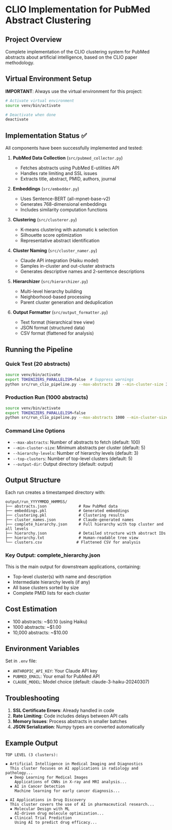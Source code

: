 # CLIO Implementation for PubMed Abstract Clustering

## Project Overview
Complete implementation of the CLIO clustering system for PubMed abstracts about artificial intelligence, based on the CLIO paper methodology.

## Virtual Environment Setup
**IMPORTANT**: Always use the virtual environment for this project:
```bash
# Activate virtual environment
source venv/bin/activate

# Deactivate when done
deactivate
```

## Implementation Status ✅
All components have been successfully implemented and tested:

1. **PubMed Data Collection** (`src/pubmed_collector.py`)
   - Fetches abstracts using PubMed E-utilities API
   - Handles rate limiting and SSL issues
   - Extracts title, abstract, PMID, authors, journal

2. **Embeddings** (`src/embedder.py`)
   - Uses Sentence-BERT (all-mpnet-base-v2) 
   - Generates 768-dimensional embeddings
   - Includes similarity computation functions

3. **Clustering** (`src/clusterer.py`)
   - K-means clustering with automatic k selection
   - Silhouette score optimization
   - Representative abstract identification

4. **Cluster Naming** (`src/cluster_namer.py`)
   - Claude API integration (Haiku model)
   - Samples in-cluster and out-cluster abstracts
   - Generates descriptive names and 2-sentence descriptions

5. **Hierarchizer** (`src/hierarchizer.py`)
   - Multi-level hierarchy building
   - Neighborhood-based processing
   - Parent cluster generation and deduplication

6. **Output Formatter** (`src/output_formatter.py`)
   - Text format (hierarchical tree view)
   - JSON format (structured data)
   - CSV format (flattened for analysis)

## Running the Pipeline

### Quick Test (20 abstracts)
```bash
source venv/bin/activate
export TOKENIZERS_PARALLELISM=false  # Suppress warnings
python src/run_clio_pipeline.py --max-abstracts 20 --min-cluster-size 3 --hierarchy-levels 2 --top-clusters 3
```

### Production Run (1000 abstracts)
```bash
source venv/bin/activate
export TOKENIZERS_PARALLELISM=false
python src/run_clio_pipeline.py --max-abstracts 1000 --min-cluster-size 10 --hierarchy-levels 3 --top-clusters 5
```

### Command Line Options
- `--max-abstracts`: Number of abstracts to fetch (default: 100)
- `--min-cluster-size`: Minimum abstracts per cluster (default: 5)
- `--hierarchy-levels`: Number of hierarchy levels (default: 3)
- `--top-clusters`: Number of top-level clusters (default: 5)
- `--output-dir`: Output directory (default: output)

## Output Structure
Each run creates a timestamped directory with:
```
output/run_YYYYMMDD_HHMMSS/
├── abstracts.json              # Raw PubMed data
├── embeddings.pkl              # Generated embeddings
├── clustering.pkl              # Clustering results
├── cluster_names.json          # Claude-generated names
├── complete_hierarchy.json     # Full hierarchy with top cluster and all levels
├── hierarchy.json              # Detailed structure with abstract IDs
├── hierarchy.txt               # Human-readable tree view
└── clusters.csv               # Flattened CSV for analysis
```

### Key Output: complete_hierarchy.json
This is the main output for downstream applications, containing:
- Top-level cluster(s) with name and description
- Intermediate hierarchy levels (if any)
- All base clusters sorted by size
- Complete PMID lists for each cluster

## Cost Estimation
- 100 abstracts: ~$0.10 (using Haiku)
- 1000 abstracts: ~$1.00
- 10,000 abstracts: ~$10.00

## Environment Variables
Set in `.env` file:
- `ANTHROPIC_API_KEY`: Your Claude API key
- `PUBMED_EMAIL`: Your email for PubMed API
- `CLAUDE_MODEL`: Model choice (default: claude-3-haiku-20240307)

## Troubleshooting
1. **SSL Certificate Errors**: Already handled in code
2. **Rate Limiting**: Code includes delays between API calls
3. **Memory Issues**: Process abstracts in smaller batches
4. **JSON Serialization**: Numpy types are converted automatically

## Example Output
```
TOP LEVEL (3 clusters):

▪ Artificial Intelligence in Medical Imaging and Diagnostics
  This cluster focuses on AI applications in radiology and pathology...
  ▪ Deep Learning for Medical Images
    Applications of CNNs in X-ray and MRI analysis...
  ▪ AI in Cancer Detection
    Machine learning for early cancer diagnosis...

▪ AI Applications in Drug Discovery
  This cluster covers the use of AI in pharmaceutical research...
  ▪ Molecular Design with ML
    AI-driven drug molecule optimization...
  ▪ Clinical Trial Prediction
    Using AI to predict drug efficacy...
```